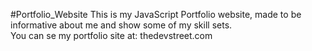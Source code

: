 #Portfolio_Website
This is my JavaScript Portfolio website, made to be informative about me and show some of my skill sets.<br> 
You can se my portfolio site at: thedevstreet.com
